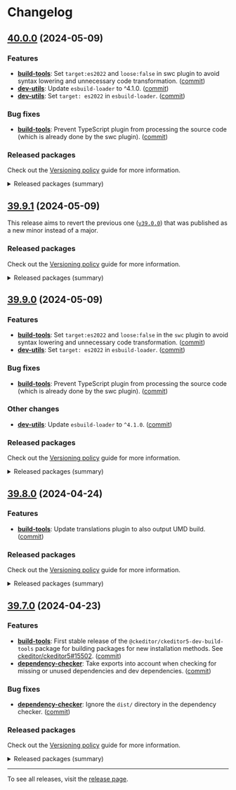 Changelog
=========

## [40.0.0](https://github.com/ckeditor/ckeditor5-dev/compare/v39.9.1...v40.0.0) (2024-05-09)

### Features

* **[build-tools](https://www.npmjs.com/package/@ckeditor/ckeditor5-dev-build-tools)**: Set `target:es2022` and `loose:false` in swc plugin to avoid syntax lowering and unnecessary code transformation. ([commit](https://github.com/ckeditor/ckeditor5-dev/commit/66c6a4d77ceccac04f9a435e6e679de71ed1ad33))
* **[dev-utils](https://www.npmjs.com/package/@ckeditor/ckeditor5-dev-dev-utils)**: Update `esbuild-loader` to ^4.1.0. ([commit](https://github.com/ckeditor/ckeditor5-dev/commit/cd7ea352a90a389c6720c91944971418c8f9c627))
* **[dev-utils](https://www.npmjs.com/package/@ckeditor/ckeditor5-dev-dev-utils)**: Set `target: es2022` in `esbuild-loader`. ([commit](https://github.com/ckeditor/ckeditor5-dev/commit/cd7ea352a90a389c6720c91944971418c8f9c627))

### Bug fixes

* **[build-tools](https://www.npmjs.com/package/@ckeditor/ckeditor5-dev-build-tools)**: Prevent TypeScript plugin from processing the source code (which is already done by the swc plugin). ([commit](https://github.com/ckeditor/ckeditor5-dev/commit/66c6a4d77ceccac04f9a435e6e679de71ed1ad33))

### Released packages

Check out the [Versioning policy](https://ckeditor.com/docs/ckeditor5/latest/framework/guides/support/versioning-policy.html) guide for more information.

<details>
<summary>Released packages (summary)</summary>

Releases containing new features:

* [@ckeditor/ckeditor5-dev-build-tools](https://www.npmjs.com/package/@ckeditor/ckeditor5-dev-build-tools/v/40.0.0): v39.9.1 => v40.0.0
* [@ckeditor/ckeditor5-dev-utils](https://www.npmjs.com/package/@ckeditor/ckeditor5-dev-utils/v/40.0.0): v39.9.1 => v40.0.0

Other releases:

* [@ckeditor/ckeditor5-dev-bump-year](https://www.npmjs.com/package/@ckeditor/ckeditor5-dev-bump-year/v/40.0.0): v39.9.1 => v40.0.0
* [@ckeditor/ckeditor5-dev-ci](https://www.npmjs.com/package/@ckeditor/ckeditor5-dev-ci/v/40.0.0): v39.9.1 => v40.0.0
* [@ckeditor/ckeditor5-dev-dependency-checker](https://www.npmjs.com/package/@ckeditor/ckeditor5-dev-dependency-checker/v/40.0.0): v39.9.1 => v40.0.0
* [@ckeditor/ckeditor5-dev-docs](https://www.npmjs.com/package/@ckeditor/ckeditor5-dev-docs/v/40.0.0): v39.9.1 => v40.0.0
* [@ckeditor/ckeditor5-dev-release-tools](https://www.npmjs.com/package/@ckeditor/ckeditor5-dev-release-tools/v/40.0.0): v39.9.1 => v40.0.0
* [@ckeditor/ckeditor5-dev-stale-bot](https://www.npmjs.com/package/@ckeditor/ckeditor5-dev-stale-bot/v/40.0.0): v39.9.1 => v40.0.0
* [@ckeditor/ckeditor5-dev-tests](https://www.npmjs.com/package/@ckeditor/ckeditor5-dev-tests/v/40.0.0): v39.9.1 => v40.0.0
* [@ckeditor/ckeditor5-dev-transifex](https://www.npmjs.com/package/@ckeditor/ckeditor5-dev-transifex/v/40.0.0): v39.9.1 => v40.0.0
* [@ckeditor/ckeditor5-dev-translations](https://www.npmjs.com/package/@ckeditor/ckeditor5-dev-translations/v/40.0.0): v39.9.1 => v40.0.0
* [@ckeditor/ckeditor5-dev-web-crawler](https://www.npmjs.com/package/@ckeditor/ckeditor5-dev-web-crawler/v/40.0.0): v39.9.1 => v40.0.0
* [@ckeditor/jsdoc-plugins](https://www.npmjs.com/package/@ckeditor/jsdoc-plugins/v/40.0.0): v39.9.1 => v40.0.0
* [@ckeditor/typedoc-plugins](https://www.npmjs.com/package/@ckeditor/typedoc-plugins/v/40.0.0): v39.9.1 => v40.0.0
</details>


## [39.9.1](https://github.com/ckeditor/ckeditor5-dev/compare/v39.8.0...v39.9.1) (2024-05-09)

This release aims to revert the previous one ([`v39.0.0`](https://github.com/ckeditor/ckeditor5-dev/releases/tag/v39.9.0)) that was published as a new minor instead of a major.

### Released packages

Check out the [Versioning policy](https://ckeditor.com/docs/ckeditor5/latest/framework/guides/support/versioning-policy.html) guide for more information.

<details>
<summary>Released packages (summary)</summary>

Other releases:

* [@ckeditor/ckeditor5-dev-build-tools](https://www.npmjs.com/package/@ckeditor/ckeditor5-dev-build-tools/v/39.9.1): v39.8.0 => v39.9.1
* [@ckeditor/ckeditor5-dev-bump-year](https://www.npmjs.com/package/@ckeditor/ckeditor5-dev-bump-year/v/39.9.1): v39.8.0 => v39.9.1
* [@ckeditor/ckeditor5-dev-ci](https://www.npmjs.com/package/@ckeditor/ckeditor5-dev-ci/v/39.9.1): v39.8.0 => v39.9.1
* [@ckeditor/ckeditor5-dev-dependency-checker](https://www.npmjs.com/package/@ckeditor/ckeditor5-dev-dependency-checker/v/39.9.1): v39.8.0 => v39.9.1
* [@ckeditor/ckeditor5-dev-docs](https://www.npmjs.com/package/@ckeditor/ckeditor5-dev-docs/v/39.9.1): v39.8.0 => v39.9.1
* [@ckeditor/ckeditor5-dev-release-tools](https://www.npmjs.com/package/@ckeditor/ckeditor5-dev-release-tools/v/39.9.1): v39.8.0 => v39.9.1
* [@ckeditor/ckeditor5-dev-stale-bot](https://www.npmjs.com/package/@ckeditor/ckeditor5-dev-stale-bot/v/39.9.1): v39.8.0 => v39.9.1
* [@ckeditor/ckeditor5-dev-tests](https://www.npmjs.com/package/@ckeditor/ckeditor5-dev-tests/v/39.9.1): v39.8.0 => v39.9.1
* [@ckeditor/ckeditor5-dev-transifex](https://www.npmjs.com/package/@ckeditor/ckeditor5-dev-transifex/v/39.9.1): v39.8.0 => v39.9.1
* [@ckeditor/ckeditor5-dev-translations](https://www.npmjs.com/package/@ckeditor/ckeditor5-dev-translations/v/39.9.1): v39.8.0 => v39.9.1
* [@ckeditor/ckeditor5-dev-utils](https://www.npmjs.com/package/@ckeditor/ckeditor5-dev-utils/v/39.9.1): v39.8.0 => v39.9.1
* [@ckeditor/ckeditor5-dev-web-crawler](https://www.npmjs.com/package/@ckeditor/ckeditor5-dev-web-crawler/v/39.9.1): v39.8.0 => v39.9.1
* [@ckeditor/jsdoc-plugins](https://www.npmjs.com/package/@ckeditor/jsdoc-plugins/v/39.9.1): v39.8.0 => v39.9.1
* [@ckeditor/typedoc-plugins](https://www.npmjs.com/package/@ckeditor/typedoc-plugins/v/39.9.1): v39.8.0 => v39.9.1
</details>


## [39.9.0](https://github.com/ckeditor/ckeditor5-dev/compare/v39.8.0...v39.9.0) (2024-05-09)

### Features

* **[build-tools](https://www.npmjs.com/package/@ckeditor/ckeditor5-dev-build-tools)**: Set `target:es2022` and `loose:false` in the `swc` plugin to avoid syntax lowering and unnecessary code transformation. ([commit](https://github.com/ckeditor/ckeditor5-dev/commit/66c6a4d77ceccac04f9a435e6e679de71ed1ad33))
* **[dev-utils](https://www.npmjs.com/package/@ckeditor/ckeditor5-dev-dev-utils)**: Set `target: es2022` in `esbuild-loader`. ([commit](https://github.com/ckeditor/ckeditor5-dev/commit/cd7ea352a90a389c6720c91944971418c8f9c627))

### Bug fixes

* **[build-tools](https://www.npmjs.com/package/@ckeditor/ckeditor5-dev-build-tools)**: Prevent TypeScript plugin from processing the source code (which is already done by the swc plugin). ([commit](https://github.com/ckeditor/ckeditor5-dev/commit/66c6a4d77ceccac04f9a435e6e679de71ed1ad33))

### Other changes

* **[dev-utils](https://www.npmjs.com/package/@ckeditor/ckeditor5-dev-dev-utils)**: Update `esbuild-loader` to `^4.1.0`. ([commit](https://github.com/ckeditor/ckeditor5-dev/commit/cd7ea352a90a389c6720c91944971418c8f9c627))

### Released packages

Check out the [Versioning policy](https://ckeditor.com/docs/ckeditor5/latest/framework/guides/support/versioning-policy.html) guide for more information.

<details>
<summary>Released packages (summary)</summary>

Releases containing new features:

* [@ckeditor/ckeditor5-dev-build-tools](https://www.npmjs.com/package/@ckeditor/ckeditor5-dev-build-tools/v/39.9.0): v39.8.0 => v39.9.0
* [@ckeditor/ckeditor5-dev-utils](https://www.npmjs.com/package/@ckeditor/ckeditor5-dev-utils/v/39.9.0): v39.8.0 => v39.9.0

Other releases:

* [@ckeditor/ckeditor5-dev-bump-year](https://www.npmjs.com/package/@ckeditor/ckeditor5-dev-bump-year/v/39.9.0): v39.8.0 => v39.9.0
* [@ckeditor/ckeditor5-dev-ci](https://www.npmjs.com/package/@ckeditor/ckeditor5-dev-ci/v/39.9.0): v39.8.0 => v39.9.0
* [@ckeditor/ckeditor5-dev-dependency-checker](https://www.npmjs.com/package/@ckeditor/ckeditor5-dev-dependency-checker/v/39.9.0): v39.8.0 => v39.9.0
* [@ckeditor/ckeditor5-dev-docs](https://www.npmjs.com/package/@ckeditor/ckeditor5-dev-docs/v/39.9.0): v39.8.0 => v39.9.0
* [@ckeditor/ckeditor5-dev-release-tools](https://www.npmjs.com/package/@ckeditor/ckeditor5-dev-release-tools/v/39.9.0): v39.8.0 => v39.9.0
* [@ckeditor/ckeditor5-dev-stale-bot](https://www.npmjs.com/package/@ckeditor/ckeditor5-dev-stale-bot/v/39.9.0): v39.8.0 => v39.9.0
* [@ckeditor/ckeditor5-dev-tests](https://www.npmjs.com/package/@ckeditor/ckeditor5-dev-tests/v/39.9.0): v39.8.0 => v39.9.0
* [@ckeditor/ckeditor5-dev-transifex](https://www.npmjs.com/package/@ckeditor/ckeditor5-dev-transifex/v/39.9.0): v39.8.0 => v39.9.0
* [@ckeditor/ckeditor5-dev-translations](https://www.npmjs.com/package/@ckeditor/ckeditor5-dev-translations/v/39.9.0): v39.8.0 => v39.9.0
* [@ckeditor/ckeditor5-dev-web-crawler](https://www.npmjs.com/package/@ckeditor/ckeditor5-dev-web-crawler/v/39.9.0): v39.8.0 => v39.9.0
* [@ckeditor/jsdoc-plugins](https://www.npmjs.com/package/@ckeditor/jsdoc-plugins/v/39.9.0): v39.8.0 => v39.9.0
* [@ckeditor/typedoc-plugins](https://www.npmjs.com/package/@ckeditor/typedoc-plugins/v/39.9.0): v39.8.0 => v39.9.0
</details>


## [39.8.0](https://github.com/ckeditor/ckeditor5-dev/compare/v39.7.0...v39.8.0) (2024-04-24)

### Features

* **[build-tools](https://www.npmjs.com/package/@ckeditor/ckeditor5-dev-build-tools)**: Update translations plugin to also output UMD build. ([commit](https://github.com/ckeditor/ckeditor5-dev/commit/9509c2b3645faa67dda4e48a91181c45632b739c))

### Released packages

Check out the [Versioning policy](https://ckeditor.com/docs/ckeditor5/latest/framework/guides/support/versioning-policy.html) guide for more information.

<details>
<summary>Released packages (summary)</summary>

Releases containing new features:

* [@ckeditor/ckeditor5-dev-build-tools](https://www.npmjs.com/package/@ckeditor/ckeditor5-dev-build-tools/v/39.8.0): v39.7.0 => v39.8.0

Other releases:

* [@ckeditor/ckeditor5-dev-bump-year](https://www.npmjs.com/package/@ckeditor/ckeditor5-dev-bump-year/v/39.8.0): v39.7.0 => v39.8.0
* [@ckeditor/ckeditor5-dev-ci](https://www.npmjs.com/package/@ckeditor/ckeditor5-dev-ci/v/39.8.0): v39.7.0 => v39.8.0
* [@ckeditor/ckeditor5-dev-dependency-checker](https://www.npmjs.com/package/@ckeditor/ckeditor5-dev-dependency-checker/v/39.8.0): v39.7.0 => v39.8.0
* [@ckeditor/ckeditor5-dev-docs](https://www.npmjs.com/package/@ckeditor/ckeditor5-dev-docs/v/39.8.0): v39.7.0 => v39.8.0
* [@ckeditor/ckeditor5-dev-release-tools](https://www.npmjs.com/package/@ckeditor/ckeditor5-dev-release-tools/v/39.8.0): v39.7.0 => v39.8.0
* [@ckeditor/ckeditor5-dev-stale-bot](https://www.npmjs.com/package/@ckeditor/ckeditor5-dev-stale-bot/v/39.8.0): v39.7.0 => v39.8.0
* [@ckeditor/ckeditor5-dev-tests](https://www.npmjs.com/package/@ckeditor/ckeditor5-dev-tests/v/39.8.0): v39.7.0 => v39.8.0
* [@ckeditor/ckeditor5-dev-transifex](https://www.npmjs.com/package/@ckeditor/ckeditor5-dev-transifex/v/39.8.0): v39.7.0 => v39.8.0
* [@ckeditor/ckeditor5-dev-translations](https://www.npmjs.com/package/@ckeditor/ckeditor5-dev-translations/v/39.8.0): v39.7.0 => v39.8.0
* [@ckeditor/ckeditor5-dev-utils](https://www.npmjs.com/package/@ckeditor/ckeditor5-dev-utils/v/39.8.0): v39.7.0 => v39.8.0
* [@ckeditor/ckeditor5-dev-web-crawler](https://www.npmjs.com/package/@ckeditor/ckeditor5-dev-web-crawler/v/39.8.0): v39.7.0 => v39.8.0
* [@ckeditor/jsdoc-plugins](https://www.npmjs.com/package/@ckeditor/jsdoc-plugins/v/39.8.0): v39.7.0 => v39.8.0
* [@ckeditor/typedoc-plugins](https://www.npmjs.com/package/@ckeditor/typedoc-plugins/v/39.8.0): v39.7.0 => v39.8.0
</details>


## [39.7.0](https://github.com/ckeditor/ckeditor5-dev/compare/v39.6.3...v39.7.0) (2024-04-23)

### Features

* **[build-tools](https://www.npmjs.com/package/@ckeditor/ckeditor5-dev-build-tools)**: First stable release of the `@ckeditor/ckeditor5-dev-build-tools` package for building packages for new installation methods. See [ckeditor/ckeditor5#15502](https://github.com/ckeditor/ckeditor5/issues/15502). ([commit](https://github.com/ckeditor/ckeditor5-dev/commit/036f52b6c55df2dda9f7c9982e98e2cc58b1d002))
* **[dependency-checker](https://www.npmjs.com/package/@ckeditor/ckeditor5-dev-dependency-checker)**: Take exports into account when checking for missing or unused dependencies and dev dependencies. ([commit](https://github.com/ckeditor/ckeditor5-dev/commit/036f52b6c55df2dda9f7c9982e98e2cc58b1d002))

### Bug fixes

* **[dependency-checker](https://www.npmjs.com/package/@ckeditor/ckeditor5-dev-dependency-checker)**: Ignore the `dist/` directory in the dependency checker. ([commit](https://github.com/ckeditor/ckeditor5-dev/commit/036f52b6c55df2dda9f7c9982e98e2cc58b1d002))

### Released packages

Check out the [Versioning policy](https://ckeditor.com/docs/ckeditor5/latest/framework/guides/support/versioning-policy.html) guide for more information.

<details>
<summary>Released packages (summary)</summary>

New packages:

* [@ckeditor/ckeditor5-dev-build-tools](https://www.npmjs.com/package/@ckeditor/ckeditor5-dev-build-tools/v/39.7.0): v39.7.0

Releases containing new features:

* [@ckeditor/ckeditor5-dev-dependency-checker](https://www.npmjs.com/package/@ckeditor/ckeditor5-dev-dependency-checker/v/39.7.0): v39.6.3 => v39.7.0
* [@ckeditor/ckeditor5-dev-utils](https://www.npmjs.com/package/@ckeditor/ckeditor5-dev-utils/v/39.7.0): v39.6.3 => v39.7.0
* [@ckeditor/typedoc-plugins](https://www.npmjs.com/package/@ckeditor/typedoc-plugins/v/39.7.0): v39.6.3 => v39.7.0

Other releases:

* [@ckeditor/ckeditor5-dev-bump-year](https://www.npmjs.com/package/@ckeditor/ckeditor5-dev-bump-year/v/39.7.0): v39.6.3 => v39.7.0
* [@ckeditor/ckeditor5-dev-ci](https://www.npmjs.com/package/@ckeditor/ckeditor5-dev-ci/v/39.7.0): v39.6.3 => v39.7.0
* [@ckeditor/ckeditor5-dev-docs](https://www.npmjs.com/package/@ckeditor/ckeditor5-dev-docs/v/39.7.0): v39.6.3 => v39.7.0
* [@ckeditor/ckeditor5-dev-release-tools](https://www.npmjs.com/package/@ckeditor/ckeditor5-dev-release-tools/v/39.7.0): v39.6.3 => v39.7.0
* [@ckeditor/ckeditor5-dev-stale-bot](https://www.npmjs.com/package/@ckeditor/ckeditor5-dev-stale-bot/v/39.7.0): v39.6.3 => v39.7.0
* [@ckeditor/ckeditor5-dev-tests](https://www.npmjs.com/package/@ckeditor/ckeditor5-dev-tests/v/39.7.0): v39.6.3 => v39.7.0
* [@ckeditor/ckeditor5-dev-transifex](https://www.npmjs.com/package/@ckeditor/ckeditor5-dev-transifex/v/39.7.0): v39.6.3 => v39.7.0
* [@ckeditor/ckeditor5-dev-translations](https://www.npmjs.com/package/@ckeditor/ckeditor5-dev-translations/v/39.7.0): v39.6.3 => v39.7.0
* [@ckeditor/ckeditor5-dev-web-crawler](https://www.npmjs.com/package/@ckeditor/ckeditor5-dev-web-crawler/v/39.7.0): v39.6.3 => v39.7.0
* [@ckeditor/jsdoc-plugins](https://www.npmjs.com/package/@ckeditor/jsdoc-plugins/v/39.7.0): v39.6.3 => v39.7.0
</details>

---

To see all releases, visit the [release page](https://github.com/ckeditor/ckeditor5-dev/releases).
